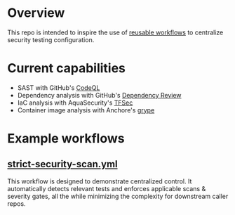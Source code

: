 # Overview
This repo is intended to inspire the use of [reusable workflows](https://docs.github.com/en/actions/using-workflows/reusing-workflows) to centralize security testing configuration.

# Current capabilities
- SAST with GitHub's [CodeQL](https://codeql.github.com/)
- Dependency analysis with GitHub's [Dependency Review](https://docs.github.com/en/code-security/supply-chain-security/understanding-your-software-supply-chain/about-dependency-review)
- IaC analysis with AquaSecurity's [TFSec](https://github.com/aquasecurity/tfsec)
- Container image analysis with Anchore's [grype](https://github.com/anchore/scan-action)

# Example workflows
## [strict-security-scan.yml](https://github.com/callmegreg-demo-org/my-reusable-workflows/blob/main/.github/workflows/strict-security-scan.yml)
This workflow is designed to demonstrate centralized control. It automatically detects relevant tests and enforces applicable scans & severity gates, all the while minimizing the complexity for downstream caller repos.
